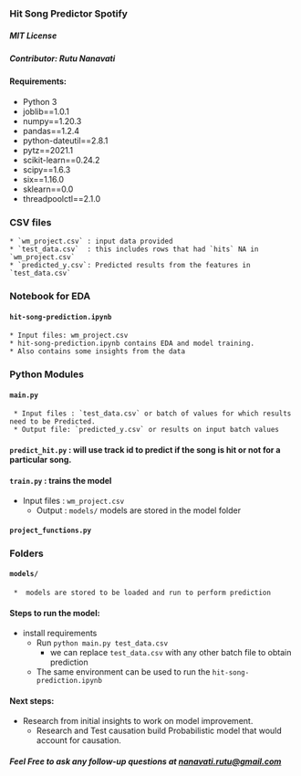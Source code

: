 ### Hit Song Predictor Spotify
##### MIT License 
##### Contributor: Rutu Nanavati
#### Requirements:
* Python 3
* joblib==1.0.1
* numpy==1.20.3
* pandas==1.2.4
* python-dateutil==2.8.1
* pytz==2021.1
* scikit-learn==0.24.2
* scipy==1.6.3
* six==1.16.0
* sklearn==0.0
* threadpoolctl==2.1.0


### CSV files
	* `wm_project.csv` : input data provided
	* `test_data.csv`  : this includes rows that had `hits` NA in `wm_project.csv`
	* `predicted_y.csv`: Predicted results from the features in `test_data.csv`


### Notebook for EDA
####  `hit-song-prediction.ipynb`
	* Input files: wm_project.csv
	* hit-song-prediction.ipynb contains EDA and model training.
	* Also contains some insights from the data

### Python Modules
#### `main.py`
	 * Input files : `test_data.csv` or batch of values for which results need to be Predicted.
	 * Output file: `predicted_y.csv` or results on input batch values

#### `predict_hit.py` :  will use track id to predict if the song is hit or not for a particular song.

#### `train.py` :  trains the model
   * Input files : `wm_project.csv`
	 * Output : `models/` models are stored in the model folder
#### `project_functions.py`

### Folders
#### `models/`
	 *  models are stored to be loaded and run to perform prediction

#### Steps to run the model:
  * install requirements
	* Run `python main.py test_data.csv`
		- we can replace `test_data.csv` with any other batch file to obtain prediction
	* The same environment can be used to run the `hit-song-prediction.ipynb`
#### Next steps:
  * Research from initial insights to work on model improvement.
	* Research and Test causation build Probabilistic model that would account for causation.

##### Feel Free to ask any follow-up questions at nanavati.rutu@gmail.com
